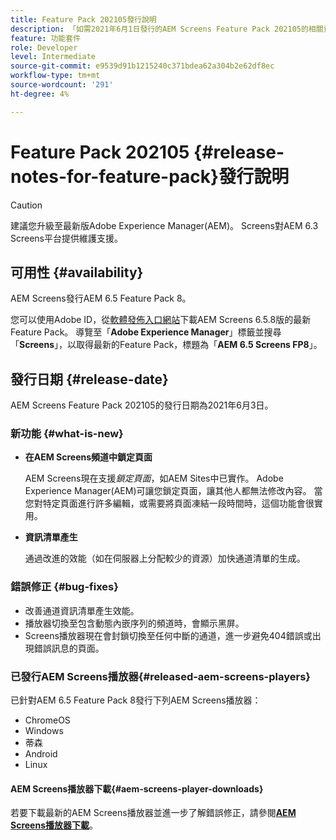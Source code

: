 ```yaml
---
title: Feature Pack 202105發行說明
description: 「如需2021年6月1日發行的AEM Screens Feature Pack 202105的相關資訊，請詳閱本頁。」
feature: 功能套件
role: Developer
level: Intermediate
source-git-commit: e9539d91b1215240c371bdea62a304b2e62df8ec
workflow-type: tm+mt
source-wordcount: '291'
ht-degree: 4%

---
```


# Feature Pack 202105 {#release-notes-for-feature-pack}發行說明

>[!CAUTION]
>建議您升級至最新版Adobe Experience Manager(AEM)。 Screens對AEM 6.3 Screens平台提供維護支援。

## 可用性 {#availability}

AEM Screens發行AEM 6.5 Feature Pack 8。

您可以使用Adobe ID，從[軟體發佈入口網站](https://experience.adobe.com/#/downloads/content/software-distribution/en/aem.html)下載AEM Screens 6.5.8版的最新Feature Pack。 導覽至「**Adobe Experience Manager**」標籤並搜尋「**Screens**」，以取得最新的Feature Pack，標題為「**AEM 6.5 Screens FP8**」。

## 發行日期 {#release-date}

AEM Screens Feature Pack 202105的發行日期為2021年6月3日。

### 新功能 {#what-is-new}

* **在AEM Screens頻道中鎖定頁面**

   AEM Screens現在支援&#x200B;*鎖定頁面*，如AEM Sites中已實作。 Adobe Experience Manager(AEM)可讓您鎖定頁面，讓其他人都無法修改內容。 當您對特定頁面進行許多編輯，或需要將頁面凍結一段時間時，這個功能會很實用。

* **資訊清單產生**

   通過改進的效能（如在伺服器上分配較少的資源）加快通道清單的生成。


### 錯誤修正 {#bug-fixes}

* 改善通道資訊清單產生效能。
* 播放器切換至包含動態內嵌序列的頻道時，會顯示黑屏。
* Screens播放器現在會封鎖切換至任何中斷的通道，進一步避免404錯誤或出現錯誤訊息的頁面。

### 已發行AEM Screens播放器{#released-aem-screens-players}

已針對AEM 6.5 Feature Pack 8發行下列AEM Screens播放器：

* ChromeOS
* Windows
* 蒂森
* Android
* Linux

#### AEM Screens播放器下載{#aem-screens-player-downloads}

若要下載最新的AEM Screens播放器並進一步了解錯誤修正，請參閱&#x200B;**[AEM Screens播放器下載](https://download.macromedia.com/screens/index.html)**。
